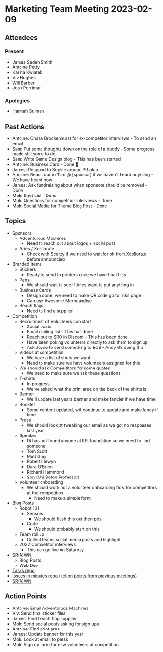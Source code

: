 # Marketing Team Meeting 2023-02-09

## Attendees

### Present

- James Seden Smith
- Antoine Petty
- Karina Kwiatek
- Viv Hughes
- Will Barber
- Josh Perriman

### Apologies

- Hannah Sulman


## Past Actions

- Antoine: Chase Brockenhurst for ex-competitor interviews - To send an email
- Sam: Put some thoughts down on the role of a buddy - Some progress made still some to do
- Sam: Write Game Design blog - This has been started
- Antoine: Business Card - Done :tada: 
- James: Respond to Sophie around PR plan
- Antoine: Reach out to Tom @ [sponsor] if we haven't heard anything - We have heard now
- James: Ask fundraising about when sponsors should be removed - Done
- Mob: Shot List - Done
- Mob: Questions for competitior interviews - Done
- Mob: Social Media for Theme Blog Post - Done

## Topics

- Sponsors
    - Adventurous Machines
        - Need to reach out about logos + social post
    - Aries / Xcellorate
        - Check with Scarzy if we need to wait for ok from Xcellorate before announcing
- Branded Items
    - Stickers
        - Ready to send to printers once we have final files
    - Pens
        - We should wait to see if Aries want to put anything in
    - Business Cards
        - Design done, we need to make QR code go to links page
        - Can use Awesome Merhcandise
    - Beach flags
        - Need to find a supplier
- Competition
    - Recruitment of Volunteers can start
        - Social posts
        - Email mailing list - This has done
        - Reach out to SRO in Discord - This has been done
        - Have been poking volunteers directly to ask them to sign up
        - Ask Joyce to send something to ECS - Andy BS doing this
    - Videos at competition
        - We have a list of shots we want
        - Need to make sure we have volunteers assigned for this
    - We should ask Compeititors for some quotes
        - We need to make sure we ask these questions
    - T-shirts
        - In progress
        - We've asked what the print area on the back of the shirts is
    - Banner
        - We'll update last years banner and make fancier if we have time
    - Booklet
        - Some content updated, will continue to update and make fancy if time
    - Press
        - We should look at tweaking our email as we got no responses last year
    - Speaker
        - Di has not found anyone at RPi foundation so we need to find someone
        - Tom Scott
        - Matt Gray
        - Robert Llewyn
        - Dara O'Brien
        - Richard Hammond
        - Son (Uni Soton Professor)
    - Volunteer onboarding
        - We should work out a volunteer onboarding flow for competitors at the competition
            - Need to make a simple form
- Blog Posts
    - Robot 101
        - Sensors
            - We should flesh this out then post
        - Code
            - We should probably start on this
    - Team roll up
        - Collect teams social media posts and highlight
    - 2022 Competitor interviews
        - This can go live on Saturday
- SR(A)WN
    - Blog Posts
    - Web Dev
- [Tasks repo](https://github.com/srobo/tasks/issues?q=is%3Aopen+is%3Aissue+label%3A%22A%3A+Media)
- [Issues in minutes repo (action points from previous meetings)](https://github.com/srobo/marketing-team-minutes/issues)
- [SR(A)WN](https://github.com/srobo/srawn/issues)


## Action Points
- Antoine: Email Adventoruos Machines
- Viv: Send final sticker files
- James: Find beach flag supplier
- Mob: Send social posts asking for sign ups
- Antoine: Find print area
- James: Update banner for this year
- Mob: Look at email to press
- Mob: Sign up form for new volunteers at competition
